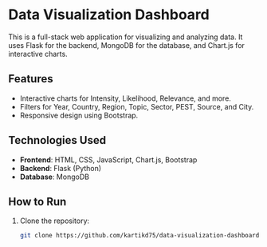 # Data Visualization Dashboard

This is a full-stack web application for visualizing and analyzing data. It uses Flask for the backend, MongoDB for the database, and Chart.js for interactive charts.

## Features
- Interactive charts for Intensity, Likelihood, Relevance, and more.
- Filters for Year, Country, Region, Topic, Sector, PEST, Source, and City.
- Responsive design using Bootstrap.

## Technologies Used
- **Frontend**: HTML, CSS, JavaScript, Chart.js, Bootstrap
- **Backend**: Flask (Python)
- **Database**: MongoDB

## How to Run
1. Clone the repository:
   ```bash
   git clone https://github.com/kartikd75/data-visualization-dashboard.git
